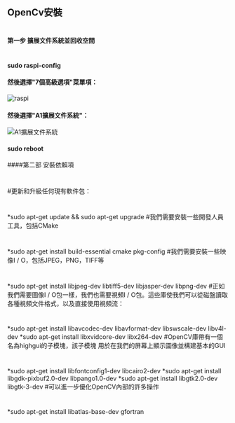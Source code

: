 ## OpenCv安裝
# 
#### 第一步 擴展文件系統並回收空間
#
#### sudo raspi-config
#### 然後選擇"7個高級選項"菜單項：
![raspi](https://www.pyimagesearch.com/wp-content/uploads/2019/09/install_opencv4_buster_raspi_config.jpg)
#### 然後選擇"A1擴展文件系統"：
![A1擴展文件系統](https://www.pyimagesearch.com/wp-content/uploads/2019/09/install_opencv4_buster_raspi_config_expand_fs.jpg)
#### sudo reboot
####第二部 安裝依賴項
#
#更新和升級任何現有軟件包：
#
*sudo apt-get update && sudo apt-get upgrade
#我們需要安裝一些開發人員工具，包括CMake
#
*sudo apt-get install build-essential cmake pkg-config
#我們需要安裝一些映像I / O，包括JPEG，PNG，TIFF等
#
*sudo apt-get install libjpeg-dev libtiff5-dev libjasper-dev libpng-dev
#正如我們需要圖像I / O包一樣，我們也需要視頻I / O包。這些庫使我們可以從磁盤讀取各種視頻文件格式，以及直接使用視頻流：
#
*sudo apt-get install libavcodec-dev libavformat-dev libswscale-dev libv4l-dev
*sudo apt-get install libxvidcore-dev libx264-dev
#OpenCV庫帶有一個名為highgui的子模塊，該子模塊 用於在我們的屏幕上顯示圖像並構建基本的GUI
#
*sudo apt-get install libfontconfig1-dev libcairo2-dev
*sudo apt-get install libgdk-pixbuf2.0-dev libpango1.0-dev
*sudo apt-get install libgtk2.0-dev libgtk-3-dev
#可以進一步優化OpenCV內部的許多操作
#
*sudo apt-get install libatlas-base-dev gfortran
